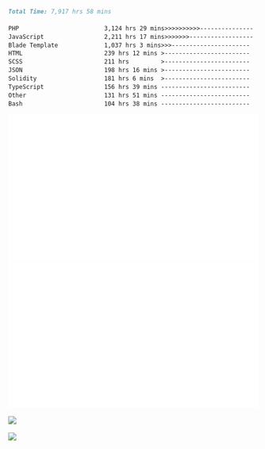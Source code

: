 <!--START_SECTION:waka-->

```markdown
Total Time: 7,917 hrs 58 mins

PHP                        3,124 hrs 29 mins>>>>>>>>>>---------------   38.81 %
JavaScript                 2,211 hrs 17 mins>>>>>>>------------------   27.47 %
Blade Template             1,037 hrs 3 mins>>>----------------------   12.88 %
HTML                       239 hrs 12 mins >------------------------   02.97 %
SCSS                       211 hrs         >------------------------   02.62 %
JSON                       198 hrs 16 mins >------------------------   02.46 %
Solidity                   181 hrs 6 mins  >------------------------   02.25 %
TypeScript                 156 hrs 39 mins -------------------------   01.95 %
Other                      131 hrs 51 mins -------------------------   01.64 %
Bash                       104 hrs 38 mins -------------------------   01.30 %
```

<!--END_SECTION:waka-->

![](https://raw.githubusercontent.com/DrMaxis/github-stats-transparent/output/generated/overview.svg)
![](https://raw.githubusercontent.com/DrMaxis/github-stats-transparent/output/generated/languages.svg)

![](https://git-readme-stats-drmaxis-projects.vercel.app/api?username=drmaxis&show_icons=true&theme=outrun&count_private=true&show=reviews,discussions_started,discussions_answered,prs_merged,prs_merged_percentage&custom_title=2024%20Github%20Rank)
 
<a href="https://count.getloli.com/"><img src="https://count.getloli.com/get/@:maxis-the-alchemist?theme=rule34"></a>
<!-- https://count.getloli.com/get/@alchemist?theme=rule34 -->
<br>
